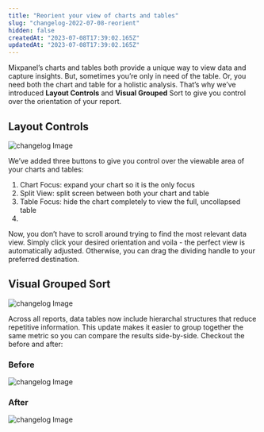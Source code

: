 ```yaml
---
title: "Reorient your view of charts and tables"
slug: "changelog-2022-07-08-reorient"
hidden: false
createdAt: "2023-07-08T17:39:02.165Z"
updatedAt: "2023-07-08T17:39:02.165Z"
---
```


Mixpanel’s charts and tables both provide a unique way to view data and capture insights. But, sometimes you’re only in need of the table. Or, you need both the chart and table for a holistic analysis. That’s why we’ve introduced **Layout Controls** and **Visual Grouped** Sort to give you control over the orientation of your report. 

## Layout Controls

![changelog Image](/changelog-2022-07-08-reorient1.gif)

We’ve added three buttons to give you control over the viewable area of your charts and tables:

1. Chart Focus: expand your chart so it is the only focus
2. Split View: split screen between both your chart and table
3. Table Focus: hide the chart completely to view the full, uncollapsed table
4. 
Now, you don’t have to scroll around trying to find the most relevant data view. Simply click your desired orientation and voila - the perfect view is automatically adjusted. Otherwise, you can drag the dividing handle to your preferred destination.

## Visual Grouped Sort

![changelog Image](/changelog-2022-07-08-reorient2.gif)

Across all reports, data tables now include hierarchal structures that reduce repetitive information. This update makes it easier to group together the same metric so you can compare the results side-by-side. Checkout the before and after:

### Before

![changelog Image](/changelog-2022-07-08-reorient1.png)

### After

![changelog Image](/changelog-2022-07-08-reorient2.png)
